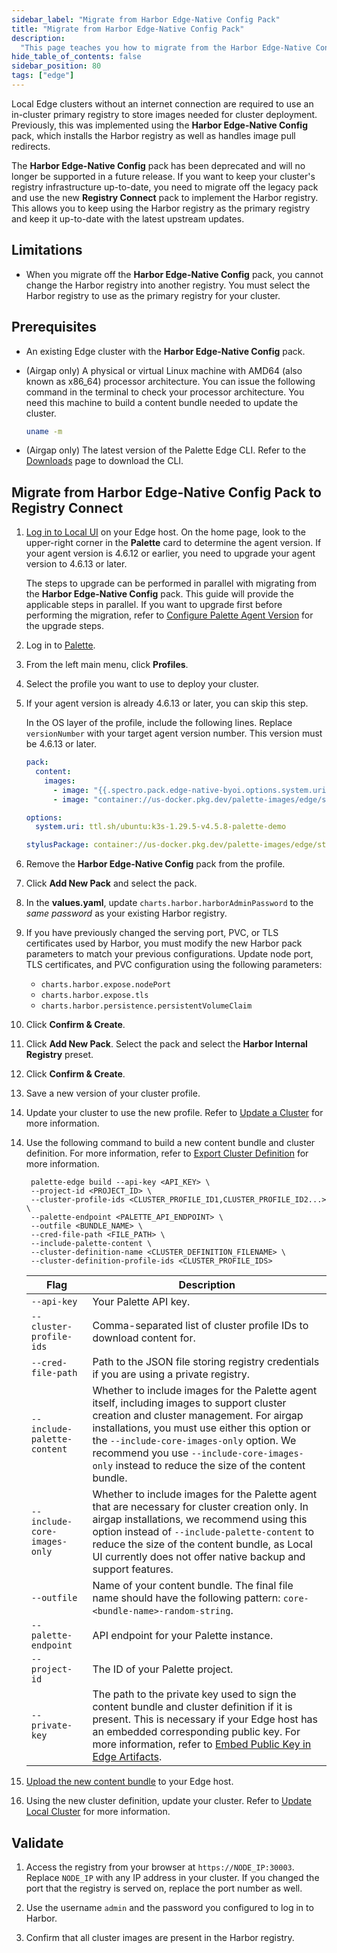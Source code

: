 ```yaml
---
sidebar_label: "Migrate from Harbor Edge-Native Config Pack"
title: "Migrate from Harbor Edge-Native Config Pack"
description:
  "This page teaches you how to migrate from the Harbor Edge-Native Config Pack to the Registry Connect pack."
hide_table_of_contents: false
sidebar_position: 80
tags: ["edge"]
---
```


Local Edge clusters without an internet connection are required to use an in-cluster primary registry to store images
needed for cluster deployment. Previously, this was implemented using the **Harbor Edge-Native Config** pack, which
installs the Harbor registry as well as handles image pull redirects.

The **Harbor Edge-Native Config** pack has been deprecated and will no longer be supported in a future release. If you
want to keep your cluster's registry infrastructure up-to-date, you need to migrate off the legacy pack and use the new
**Registry Connect** pack to implement the Harbor registry. This allows you to keep using the Harbor registry as the
primary registry and keep it up-to-date with the latest upstream updates.

## Limitations

- When you migrate off the **Harbor Edge-Native Config** pack, you cannot change the Harbor registry into another
  registry. You must select the Harbor registry to use as the primary registry for your cluster.

## Prerequisites

- An existing Edge cluster with the **Harbor Edge-Native Config** pack.

- (Airgap only) A physical or virtual Linux machine with AMD64 (also known as x86_64) processor architecture. You can
  issue the following command in the terminal to check your processor architecture. You need this machine to build a
  content bundle needed to update the cluster.

  ```bash
  uname -m
  ```

- (Airgap only) The latest version of the Palette Edge CLI. Refer to the [Downloads](../../../../spectro-downloads.md)
  page to download the CLI.

## Migrate from Harbor Edge-Native Config Pack to Registry Connect

1. [Log in to Local UI](../../local-ui/host-management/access-console.md) on your Edge host. On the home page, look to
   the upper-right corner in the **Palette** card to determine the agent version. If your agent version is 4.6.12 or
   earlier, you need to upgrade your agent version to 4.6.13 or later.

   The steps to upgrade can be performed in parallel with migrating from the **Harbor Edge-Native Config** pack. This
   guide will provide the applicable steps in parallel. If you want to upgrade first before performing the migration,
   refer to [Configure Palette Agent Version](../../cluster-management/agent-upgrade-airgap.md) for the upgrade steps.

2. Log in to [Palette](https:/console.spectrocloud.com).

3. From the left main menu, click **Profiles**.

4. Select the profile you want to use to deploy your cluster.

5. If your agent version is already 4.6.13 or later, you can skip this step.

   In the OS layer of the profile, include the following lines. Replace `versionNumber` with your target agent version
   number. This version must be 4.6.13 or later.

   ```yaml {10}
   pack:
     content:
       images:
         - image: "{{.spectro.pack.edge-native-byoi.options.system.uri}}"
         - image: "container://us-docker.pkg.dev/palette-images/edge/stylus-linux-amd64:v<versionNumber>"

   options:
     system.uri: ttl.sh/ubuntu:k3s-1.29.5-v4.5.8-palette-demo

   stylusPackage: container://us-docker.pkg.dev/palette-images/edge/stylus-linux-amd64:v<versionNumber>
   ```

6. Remove the **Harbor Edge-Native Config** pack from the profile.

7. Click **Add New Pack** and select the <VersionedLink text="Harbor" url="/integrations/packs/?pack=harbor" /> pack.

8. In the **values.yaml**, update `charts.harbor.harborAdminPassword` to the _same password_ as your existing Harbor
   registry.

9. If you have previously changed the serving port, PVC, or TLS certificates used by Harbor, you must modify the new
   Harbor pack parameters to match your previous configurations. Update node port, TLS certificates, and PVC
   configuration using the following parameters:

   - `charts.harbor.expose.nodePort`
   - `charts.harbor.expose.tls`
   - `charts.harbor.persistence.persistentVolumeClaim`

10. Click **Confirm & Create**.

<!-- prettier-ignore -->
11. Click **Add New Pack**. Select the <VersionedLink text="Registry Connect" url="/integrations/packs/?pack=registry-connect" /> pack and select the **Harbor Internal Registry** preset.

12. Click **Confirm & Create**.

13. Save a new version of your cluster profile.

<Tabs group="deployment">

<TabItem value="Central">

14. Update your cluster to use the new profile. Refer to
    [Update a Cluster](../../../cluster-management/cluster-updates.md) for more information.

</TabItem>

<TabItem value="Local">

14. Use the following command to build a new content bundle and cluster definition. For more information, refer to
    [Export Cluster Definition](../../local-ui/cluster-management/export-cluster-definition.md) for more information.

    ```shell
     palette-edge build --api-key <API_KEY> \
     --project-id <PROJECT_ID> \
     --cluster-profile-ids <CLUSTER_PROFILE_ID1,CLUSTER_PROFILE_ID2...> \
     --palette-endpoint <PALETTE_API_ENDPOINT> \
     --outfile <BUNDLE_NAME> \
     --cred-file-path <FILE_PATH> \
     --include-palette-content \
     --cluster-definition-name <CLUSTER_DEFINITION_FILENAME> \
     --cluster-definition-profile-ids <CLUSTER_PROFILE_IDS>
    ```

    | Flag                         | Description                                                                                                                                                                                                                                                                                                                            |
    | ---------------------------- | -------------------------------------------------------------------------------------------------------------------------------------------------------------------------------------------------------------------------------------------------------------------------------------------------------------------------------------- |
    | `--api-key`                  | Your Palette API key.                                                                                                                                                                                                                                                                                                                  |
    | `--cluster-profile-ids`      | Comma-separated list of cluster profile IDs to download content for.                                                                                                                                                                                                                                                                   |
    | `--cred-file-path`           | Path to the JSON file storing registry credentials if you are using a private registry.                                                                                                                                                                                                                                                |
    | `--include-palette-content`  | Whether to include images for the Palette agent itself, including images to support cluster creation and cluster management. For airgap installations, you must use either this option or the `--include-core-images-only` option. We recommend you use `--include-core-images-only` instead to reduce the size of the content bundle. |
    | `--include-core-images-only` | Whether to include images for the Palette agent that are necessary for cluster creation only. In airgap installations, we recommend using this option instead of `--include-palette-content` to reduce the size of the content bundle, as Local UI currently does not offer native backup and support features.                        |
    | `--outfile`                  | Name of your content bundle. The final file name should have the following pattern: `core-<bundle-name>-random-string`.                                                                                                                                                                                                                |
    | `--palette-endpoint`         | API endpoint for your Palette instance.                                                                                                                                                                                                                                                                                                |
    | `--project-id`               | The ID of your Palette project.                                                                                                                                                                                                                                                                                                        |
    | `--private-key`              | The path to the private key used to sign the content bundle and cluster definition if it is present. This is necessary if your Edge host has an embedded corresponding public key. For more information, refer to [Embed Public Key in Edge Artifacts](../../edgeforge-workflow/palette-canvos/signed-content.md).                     |

15. [Upload the new content bundle](../../local-ui/cluster-management/upload-content-bundle.md) to your Edge host.

16. Using the new cluster definition, update your cluster. Refer to
    [Update Local Cluster](../../local-ui/cluster-management/update-cluster.md) for more information.

</TabItem>

</Tabs>

## Validate

1. Access the registry from your browser at `https://NODE_IP:30003`. Replace `NODE_IP` with any IP address in your
   cluster. If you changed the port that the registry is served on, replace the port number as well.

2. Use the username `admin` and the password you configured to log in to Harbor.

3. Confirm that all cluster images are present in the Harbor registry.

